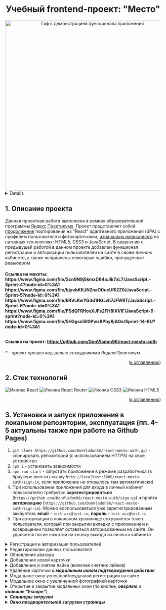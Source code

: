 <h1 align="center">Учебный frontend-проект: "Место"</h1>

<div align="center">
  <a href="https://github.com/DonVladon96/react-mesto-auth.git">
    <img src="https://user-images.githubusercontent.com/108838349/215305563-5d7a1891-fdbd-4142-b011-6ece3ec74cee.gif" width="550" alt="Гиф с демонстрацией функционала приложения">
  </a>
</div>

<a name="summary">
  <details>
    <summary>Оглавление</summary>
    <ol>
      <li><a href="#project-description">Описание проекта</a></li>
      <li><a href="#technologies">Стек технологий</a></li>
      <li><a href="#installation">Установка и запуск приложения в локальном репозитории, эксплуатация</a></li>
    </ol>
  </details>
</a>

<a name="project-description"><h2>1. Описание проекта</h2></a>
Данная проектная работа выполнена в рамках образовательной программы <a href="https://practicum.yandex.ru/">Яндекс Практикума</a>. Проект представляет собой <a href="">продолжение</a> портирования на "React" адаптивного приложения (SPA) с профилем пользователя и фотокарточками, <a href="https://github.com/DonVladon96/mesto">изначально написанного</a> на нативных технологиях: HTML5, CSS3 и JavaScript. В сравнении с предыдущей работой в данном проекте добавлен функционал регистрации и авторизации пользователей на сайте в своем личном кабинете, а также исправлены некоторые ошибки, пропущенные ревьюером

<h4>Ссылка на макеты:
<br>
https://www.figma.com/file/2cn9N9jSkmxD84oJik7xL7/JavaScript.-Sprint-4?node-id=0%3A1
https://www.figma.com/file/bjyvbKKJN2naO0ucURl2Z0/JavaScript.-Sprint-5?node-id=0%3A1
https://www.figma.com/file/kRVLKwYG3d1HGLvh7JFWRT/JavaScript.-Sprint-6?node-id=0%3A1
https://www.figma.com/file/PSdQFRHoxXJFs2FH8IXViF/JavaScript-9-sprint?node-id=0%3A1
https://www.figma.com/file/5H3gsn5lIGPwzBPby9jAOo/Sprint-14-RU?node-id=0%3A1
<br>
<br>

Ссылка на проект: https://github.com/DonVladon96/react-mesto-auth </h4>

<i>* - проект прошел код-ревью сотрудниками ЯндексПрактикум</i>

<div align="right">(<a href="#summary">к оглавлению</a>)</div>

<a name="technologies"><h2>2. Стек технологий</h2></a>
<span>
  <img src="https://img.shields.io/badge/React-20232A?style=for-the-badge&logo=react&logoColor=61DAFB" alt="Иконка React">
  <img src="https://img.shields.io/badge/React_Router-CA4245?style=for-the-badge&logo=react-router&logoColor=white" alt="Иконка React Router">
  <img src="https://img.shields.io/badge/CSS3-1572B6?style=for-the-badge&logo=css3&logoColor=white" alt="Иконка CSS3">
  <img src="https://img.shields.io/badge/HTML5-E34F26?style=for-the-badge&logo=html5&logoColor=white" alt="Иконка HTML5">
</span>

<div align="right">(<a href="#summary">к оглавлению</a>)</div>

<a name="installation"><h2>3. Установка и запуск приложения в локальном репозитории, эксплуатация (пп. 4-5 актуальны также при работе на Github Pages)</h2></a>
1. `git clone https://github.com/DonVladon96/react-mesto-auth.git` - клонировать репозиторий (с использованием HTTPS) на свое устройство
2. `npm i` - установить зависимости
3. `npm run start` - запустить приложение в режиме разработчика (в браузере ввести ссылку `http://localhost:3000/react-mesto-auth/sign-in`, если приложение не открылось там автоматически)
4. При использовании приложения для входа в личный кабинет пользователю требуется <b>зарегистрироваться</b> (`https://github.com/DonVladon96/react-mesto-auth/sign-up`) и пройти <b>авторизацию</b> (`https://github.com/DonVladon96/react-mesto-auth/sign-in`). Можно воспользоваться уже зарегистрированным аккаунтом: <b>email</b> - `test-acc@test.ru`, <b>пароль</b> - `test-acc@test.ru`
5. При авторизации в локальном хранилище сохраняется токен пользователя, который при закрытии вкладки с приложением и возвращении позволяет оставаться авторизованным на сайте. Он удаляется после нажатия на кнопку выхода из личного кабинета
<a name="problem-routes">

<details>
  <summary>Регистрация и авторизация пользователей</summary>
</details>

<details>
  <summary>Редактирование данных пользователя</summary>
</details>

<details>
  <summary>Обновление аватара</summary>
</details>

<details>
  <summary>Добавление новой карточки</summary>
</details>

<details>
  <summary>Добавление и снятие лайка (включая счетчик лайков)</summary>
</details>

<details>
  <summary>Удаление карточки <b><i>с модальным окном подтверждения действия</i></b></summary>

</details>

<details>
  <summary>Модальное окно успешной/неудачной регистрации на сайте</summary>

</details>

<details>
  <summary>Модальное окно с увеличенной фотографией карточки</summary>
</details>

<details>
  <summary>Открытие и закрытие модальных окон (по кнопке, <b><i>оверлею</i></b> и <b><i>клавише "Escape"</i></b>)</summary>

</details>

<details>
  <summary><b><i>Спиннеры загрузки</i></b></summary>

</details>


<details>
  <summary><b><i><b><i>Окно предварительной загрузки страницы</i></b></i></b></summary>

</details>


